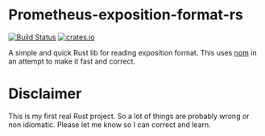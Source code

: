 # Prometheus-exposition-format-rs

[![Build Status](https://travis-ci.org/lahabana/prometheus-exposition-format-rs.svg?branch=master)](https://travis-ci.org/lahabana/prometheus-exposition-format-rs)
[![crates.io](https://img.shields.io/crates/v/prometheus-exposition-format-rs.svg)](https://crates.io/crates/prometheus-exposition-format-rs)

A simple and quick Rust lib for reading exposition format.
This uses [nom](https://lib.rs/crates/nom) in an attempt to make it fast and correct.

# Disclaimer

This is my first real Rust project. So a lot of things are probably wrong or non idiomatic.
Please let me know so I can correct and learn.



